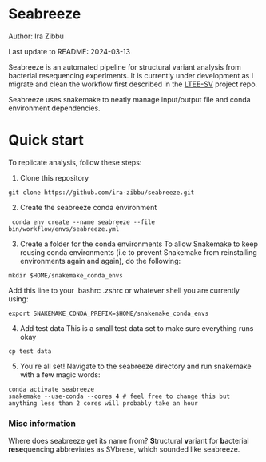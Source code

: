 # Seabreeze
Author: Ira Zibbu

Last update to README: 2024-03-13

Seabreeze is an automated pipeline for structural variant analysis from bacterial resequencing experiments. It is currently under development as I migrate and clean the workflow first described in the [LTEE-SV](https://github.com/ira-zibbu/LTEE-SV) project repo. 

Seabreeze uses snakemake to neatly manage input/output file and conda environment dependencies.

# Quick start
To replicate analysis, follow these steps:

1. Clone this repository
```
git clone https://github.com/ira-zibbu/seabreeze.git
```


2. Create the seabreeze conda environment
```
 conda env create --name seabreeze --file bin/workflow/envs/seabreeze.yml
```


3. Create a folder for the conda environments
To allow Snakemake to keep reusing conda environments (i.e to prevent Snakemake from reinstalling environments again and again), do the following:
```
mkdir $HOME/snakemake_conda_envs
```
Add this line to your .bashrc .zshrc or whatever shell you are currently using:
```
export SNAKEMAKE_CONDA_PREFIX=$HOME/snakemake_conda_envs
```

4. Add test data
This is a small test data set to make sure everything runs okay
```
cp test data
```


5. You're all set!
Navigate to the seabreeze directory and run snakemake with a few magic words:
```
conda activate seabreeze
snakemake --use-conda --cores 4 # feel free to change this but anything less than 2 cores will probably take an hour 
```
 
### Misc information
Where does seabreeze get its name from? **S**tructural **v**ariant for **b**acterial **rese**quencing abbreviates as SVbrese, which sounded like seabreeze. 

